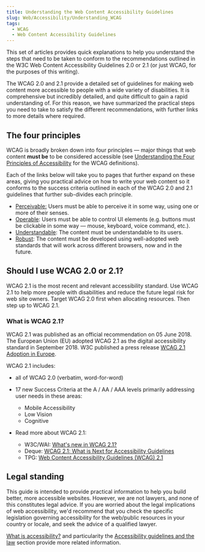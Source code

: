 ```yaml
---
title: Understanding the Web Content Accessibility Guidelines
slug: Web/Accessibility/Understanding_WCAG
tags:
  - WCAG
  - Web Content Accessibility Guidelines
---
```


This set of articles provides quick explanations to help you understand the steps that need to be taken to conform to the recommendations outlined in the W3C Web Content Accessibility Guidelines 2.0 or 2.1 (or just WCAG, for the purposes of this writing).

The WCAG 2.0 and 2.1 provide a detailed set of guidelines for making web content more accessible to people with a wide variety of disabilities. It is comprehensive but incredibly detailed, and quite difficult to gain a rapid understanding of. For this reason, we have summarized the practical steps you need to take to satisfy the different recommendations, with further links to more details where required.

## The four principles

WCAG is broadly broken down into four principles — major things that web content **must be** to be considered accessible (see [Understanding the Four Principles of Accessibility](https://www.w3.org/TR/UNDERSTANDING-WCAG20/intro.html#introduction-fourprincs-head) for the WCAG definitions).

Each of the links below will take you to pages that further expand on these areas, giving you practical advice on how to write your web content so it conforms to the success criteria outlined in each of the WCAG 2.0 and 2.1 guidelines that further sub-divides each principle.

- [Perceivable:](/en-US/docs/Web/Accessibility/Understanding_WCAG/Perceivable) Users must be able to perceive it in some way, using one or more of their senses.
- [Operable](/en-US/docs/Web/Accessibility/Understanding_WCAG/Operable): Users must be able to control UI elements (e.g. buttons must be clickable in some way — mouse, keyboard, voice command, etc.).
- [Understandable](/en-US/docs/Web/Accessibility/Understanding_WCAG/Understandable): The content must be understandable to its users.
- [Robust](/en-US/docs/Web/Accessibility/Understanding_WCAG/Robust): The content must be developed using well-adopted web standards that will work across different browsers, now and in the future.

## Should I use WCAG 2.0 or 2.1?

WCAG 2.1 is the most recent and relevant accessibility standard. Use WCAG 2.1 to help more people with disabilities and reduce the future legal risk for web site owners. Target WCAG 2.0 first when allocating resources. Then step up to WCAG 2.1.

### What is WCAG 2.1?

WCAG 2.1 was published as an official recommendation on 05 June 2018. The European Union (EU) adopted WCAG 2.1 as the digital accessibility standard in September 2018. W3C published a press release [WCAG 2.1 Adoption in Europe](https://www.w3.org/blog/2018/09/wcag-2-1-adoption-in-europe/).

WCAG 2.1 includes:

- all of WCAG 2.0 (verbatim, word-for-word)
- 17 new Success Criteria at the A / AA / AAA levels primarily addressing user needs in these areas:

  - Mobile Accessibility
  - Low Vision
  - Cognitive

- Read more about WCAG 2.1:

  - W3C/WAI: [What's new in WCAG 2.1?](https://www.w3.org/WAI/standards-guidelines/wcag/new-in-21/)
  - Deque: [WCAG 2.1: What is Next for Accessibility Guidelines](https://www.deque.com/blog/wcag-2-1-what-is-next-for-accessibility-guidelines/)
  - TPG: [Web Content Accessibility Guidelines (WCAG) 2.1](https://www.tpgi.com/web-content-accessibility-guidelines-wcag-2-1/)

## Legal standing

This guide is intended to provide practical information to help you build better, more accessible websites. However, we are not lawyers, and none of this constitutes legal advice. If you are worried about the legal implications of web accessibility, we'd recommend that you check the specific legislation governing accessibility for the web/public resources in your country or locale, and seek the advice of a qualified lawyer.

[What is accessibility?](/en-US/docs/Learn/Accessibility/What_is_accessibility) and particularity the [Accessibility guidelines and the law](/en-US/docs/Learn/Accessibility/What_is_accessibility#accessibility_guidelines_and_the_law) section provide more related information.
